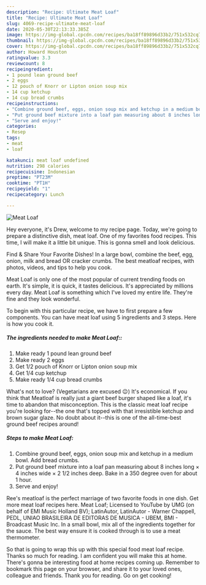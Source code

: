 ```yaml
---
description: "Recipe: Ultimate Meat Loaf"
title: "Recipe: Ultimate Meat Loaf"
slug: 4069-recipe-ultimate-meat-loaf
date: 2020-05-30T22:13:33.385Z
image: https://img-global.cpcdn.com/recipes/ba18ff89896d33b2/751x532cq70/meat-loaf-recipe-main-photo.jpg
thumbnail: https://img-global.cpcdn.com/recipes/ba18ff89896d33b2/751x532cq70/meat-loaf-recipe-main-photo.jpg
cover: https://img-global.cpcdn.com/recipes/ba18ff89896d33b2/751x532cq70/meat-loaf-recipe-main-photo.jpg
author: Howard Houston
ratingvalue: 3.3
reviewcount: 8
recipeingredient:
- 1 pound lean ground beef
- 2 eggs
- 12 pouch of Knorr or Lipton onion soup mix
- 14 cup ketchup
- 14 cup bread crumbs
recipeinstructions:
- "Combine ground beef, eggs, onion soup mix and ketchup in a medium bowl. Add bread crumbs."
- "Put ground beef mixture into a loaf pan measuring about 8 inches long × 4 inches wide × 2 1/2 inches deep. Bake in a 350 degree oven for about 1 hour."
- "Serve and enjoy!"
categories:
- Resep
tags:
- meat
- loaf

katakunci: meat loaf undefined
nutrition: 298 calories
recipecuisine: Indonesian
preptime: "PT23M"
cooktime: "PT1H"
recipeyield: "1"
recipecategory: Lunch

---
```



![Meat Loaf](https://img-global.cpcdn.com/recipes/ba18ff89896d33b2/751x532cq70/meat-loaf-recipe-main-photo.jpg)

Hey everyone, it's Drew, welcome to my recipe page. Today, we're going to prepare a distinctive dish, meat loaf. One of my favorites food recipes. This time, I will make it a little bit unique. This is gonna smell and look delicious.

Find &amp; Share Your Favorite Dishes! In a large bowl, combine the beef, egg, onion, milk and bread OR cracker crumbs. The best meatloaf recipes, with photos, videos, and tips to help you cook.

Meat Loaf is only one of the most popular of current trending foods on earth. It's simple, it is quick, it tastes delicious. It's appreciated by millions every day. Meat Loaf is something which I've loved my entire life. They're fine and they look wonderful.


To begin with this particular recipe, we have to first prepare a few components. You can have meat loaf using 5 ingredients and 3 steps. Here is how you cook it.

##### The ingredients needed to make Meat Loaf::

1. Make ready 1 pound lean ground beef
1. Make ready 2 eggs
1. Get 1/2 pouch of Knorr or Lipton onion soup mix
1. Get 1/4 cup ketchup
1. Make ready 1/4 cup bread crumbs


What&#39;s not to love? (Vegetarians are excused 😉) It&#39;s economical. If you think that Meatloaf is really just a giant beef burger shaped like a loaf, it&#39;s time to abandon that misconception. This is the classic meat loaf recipe you&#39;re looking for--the one that&#39;s topped with that irresistible ketchup and brown sugar glaze. No doubt about it--this is one of the all-time-best ground beef recipes around! 

##### Steps to make Meat Loaf:

1. Combine ground beef, eggs, onion soup mix and ketchup in a medium bowl. Add bread crumbs.
1. Put ground beef mixture into a loaf pan measuring about 8 inches long × 4 inches wide × 2 1/2 inches deep. Bake in a 350 degree oven for about 1 hour.
1. Serve and enjoy!


Ree&#39;s meatloaf is the perfect marriage of two favorite foods in one dish. Get more meat loaf recipes here. Meat Loaf; Licensed to YouTube by UMG (on behalf of EMI Music Holland BV); LatinAutor, LatinAutor - Warner Chappell, PEDL, UNIAO BRASILEIRA DE EDITORAS DE MUSICA - UBEM, BMI - Broadcast Music Inc. In a small bowl, mix all of the ingredients together for the sauce. The best way ensure it is cooked through is to use a meat thermometer. 

So that is going to wrap this up with this special food meat loaf recipe. Thanks so much for reading. I am confident you will make this at home. There's gonna be interesting food at home recipes coming up. Remember to bookmark this page on your browser, and share it to your loved ones, colleague and friends. Thank you for reading. Go on get cooking!
